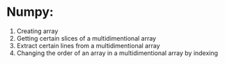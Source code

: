 # Numpy:

  1. Creating array
  2. Getting certain slices of a multidimentional array
  3. Extract certain lines from a multidimentional array
  4. Changing the order of an array in a multidimentional array by indexing
